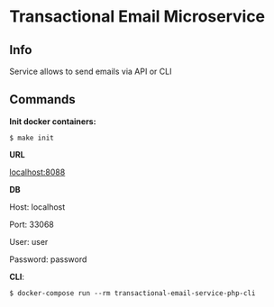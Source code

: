 # Transactional Email Microservice #

## Info ##

Service allows to send emails via API or CLI

## Commands ##

**Init docker containers:**

    $ make init

**URL**

[localhost:8088](http://localhost:8088)

**DB**

Host: localhost

Port: 33068

User: user

Password: password

**CLI**:

    $ docker-compose run --rm transactional-email-service-php-cli
